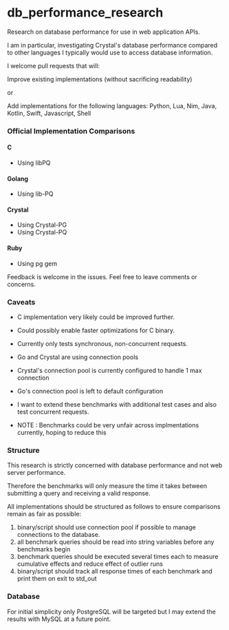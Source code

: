 # db_performance_research
Research on database performance for use in web application APIs.

I am in particular, investigating Crystal's database performance compared to other languages I typically would use to access database information.


I welcome pull requests that will:

Improve existing implementations (without sacrificing readability)

or

Add implementations for the following languages:
Python, Lua, Nim, Java, Kotlin, Swift, Javascript, Shell


### Official Implementation Comparisons

#### C
- Using libPQ

#### Golang
- Using lib-PQ

#### Crystal
- Using Crystal-PG
- Using Crystal-PQ

#### Ruby 
- Using pg gem


Feedback is welcome in the issues. Feel free to leave comments or concerns.

### Caveats
- C implementation very likely could be improved further.
- Could possibly enable faster optimizations for C binary.
- Currently only tests synchronous, non-concurrent requests.
- Go and Crystal are using connection pools
- Crystal's connection pool is currently configured to handle 1 max connection
- Go's connection pool is left to default configuration
- I want to extend these benchmarks with additional test cases and also test concurrent requests.

- NOTE : Benchmarks could be very unfair across implmentations currently, hoping to reduce this


### Structure

This research is strictly concerned with database performance and not web server performance.

Therefore the benchmarks will only measure the time it takes between submitting a query and receiving a valid response.

All implementations should be structured as follows to ensure comparisons remain as fair as possible:

1. binary/script should use connection pool if possible to manage connections to the database.
2. all benchmark queries should be read into string variables before any benchmarks begin
3. benchmark queries should be executed several times each to measure cumulative effects and reduce effect of outlier runs
4. binary/script should track all response times of each benchmark and print them on exit to std_out

### Database

For initial simplicity only PostgreSQL will be targeted but I may extend the results with MySQL at a future point.




